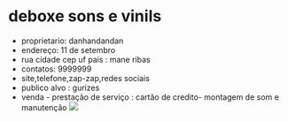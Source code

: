 
# deboxe  sons e vinils
- proprietario: danhandandan
- endereço: 11 de setembro
- rua cidade cep uf pais : mane ribas 
- contatos: 9999999
- site,telefone,zap-zap,redes sociais 
- publico alvo : gurizes
- venda - prestação de serviço : cartão de credito- montagem de som e manutenção 
![](https://scontent.fgpb4-1.fna.fbcdn.net/v/t39.30808-6/271140748_451871769860736_6705268025193969174_n.jpg?_nc_cat=107&ccb=1-7&_nc_sid=5f2048&_nc_ohc=eVB4LWuiHMwAX9AHqxB&_nc_ht=scontent.fgpb4-1.fna&oh=00_AfD8M1jdddrrO8IlNTtZhJ9OtvKerIPJAENM2GCyoAqoIg&oe=6537372F)
